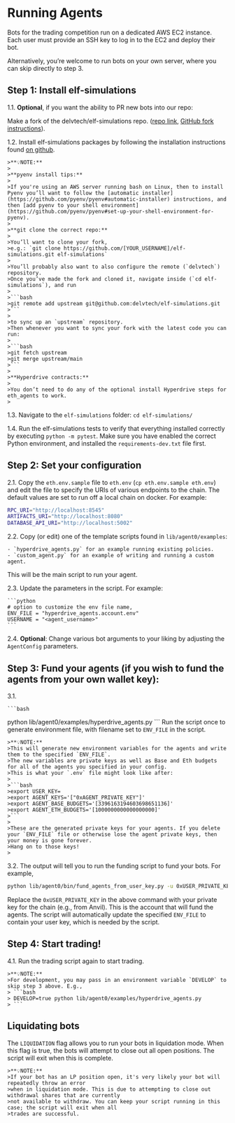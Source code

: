 # Running Agents

Bots for the trading competition run on a dedicated AWS EC2 instance.
Each user must provide an SSH key to log in to the EC2 and deploy their bot.

Alternatively, you’re welcome to run bots on your own server, where you can skip directly to step 3.

## Step 1: Install elf-simulations

1.1.
**Optional**, if you want the ability to PR new bots into our repo:

Make a fork of the delvtech/elf-simulations repo. ([repo link](https://github.com/delvtech/elf-simulations), [GitHub fork instructions](https://docs.github.com/en/get-started/quickstart/fork-a-repo?tool=webui&platform=mac)).

1.2.
Install elf-simulations packages by following the installation instructions found [on github](https://github.com/delvtech/elf-simulations/blob/main/INSTALL.md).

    >**💡NOTE:**
    >
    >**pyenv install tips:**
    >
    >If you're using an AWS server running bash on Linux, then to install Pyenv you’ll want to follow the [automatic installer](https://github.com/pyenv/pyenv#automatic-installer) instructions, and then [add pyenv to your shell environment](https://github.com/pyenv/pyenv#set-up-your-shell-environment-for-pyenv).
    >
    >**git clone the correct repo:**
    >
    >You’ll want to clone your fork,
    >e.g.: `git clone https://github.com/[YOUR_USERNAME]/elf-simulations.git elf-simulations`
    >
    >You’ll probably also want to also configure the remote (`delvtech`) repository.
    >Once you’ve made the fork and cloned it, navigate inside (`cd elf-simulations`), and run
    >
    >```bash
    >git remote add upstream git@github.com:delvtech/elf-simulations.git
    >```
    >
    >to sync up an `upstream` repository.
    >Then whenever you want to sync your fork with the latest code you can run:
    >
    >```bash
    >git fetch upstream
    >git merge upstream/main
    >```
    >
    >**Hyperdrive contracts:**
    >
    >You don’t need to do any of the optional install Hyperdrive steps for eth_agents to work.
    >

1.3.
Navigate to the `elf-simulations` folder: `cd elf-simulations/`

1.4.
Run the elf-simulations tests to verify that everything installed correctly by executing `python -m pytest`. Make sure you have enabled the correct Python environment, and installed the `requirements-dev.txt` file first.

## Step 2: Set your configuration

2.1.
Copy the `eth.env.sample` file to `eth.env` (`cp eth.env.sample eth.env`) and edit the file to specify the URIs of various endpoints to the chain.
The default values are set to run off a local chain on docker. For example:

```bash
RPC_URI="http://localhost:8545"
ARTIFACTS_URI="http://localhost:8080"
DATABASE_API_URI="http://localhost:5002"
```

2.2.
Copy (or edit) one of the template scripts found in `lib/agent0/examples`:

    - `hyperdrive_agents.py` for an example running existing policies.
    - `custom_agent.py` for an example of writing and running a custom agent.

   This will be the main script to run your agent.

2.3.
Update the parameters in the script. For example:

    ```python
    # option to customize the env file name,
    ENV_FILE = "hyperdrive_agents.account.env"
    USERNAME = "<agent_username>"
    ```

2.4.
**Optional**: Change various bot arguments to your liking by adjusting the `AgentConfig` parameters.

## Step 3: Fund your agents (if you wish to fund the agents from your own wallet key):

3.1.

    ```bash
   python lib/agent0/examples/hyperdrive_agents.py
    ```
Run the script once to generate environment file, with filename set to `ENV_FILE` in the script.


    >**💡NOTE:**
    >This will generate new environment variables for the agents and write them to the specified `ENV_FILE`.
    >The new variables are private keys as well as Base and Eth budgets for all of the agents you specified in your config.
    >This is what your `.env` file might look like after:
    >
    >```bash
    >export USER_KEY=
    >export AGENT_KEYS='["0xAGENT_PRIVATE_KEY"]'
    >export AGENT_BASE_BUDGETS='[3396163194603698651136]'
    >export AGENT_ETH_BUDGETS='[1000000000000000000]'
    >```
    >
    >These are the generated private keys for your agents. If you delete your `ENV_FILE` file or otherwise lose the agent private keys, then your money is gone forever.
    >Hang on to those keys!
    >

3.2. The output will tell you to run the funding script to fund your bots. For example,

   ```bash
   python lib/agent0/bin/fund_agents_from_user_key.py -u 0xUSER_PRIVATE_KEY -f example_agents.accounts.env
   ```

   Replace the `0xUSER_PRIVATE_KEY` in the above command with your private key for the chain (e.g., from Anvil).
   This is the account that will fund the agents.
   The script will automatically update the specified `ENV_FILE` to contain your user key, which is needed by the script.


## Step 4: Start trading!

4.1. Run the trading script again to start trading.

    >**💡NOTE:**
    >For development, you may pass in an environment variable `DEVELOP` to skip step 3 above. E.g.,
    > ```bash
    > DEVELOP=true python lib/agent0/examples/hyperdrive_agents.py
    > ```

## Liquidating bots

The `LIQUIDATION` flag allows you to run your bots in liquidation mode. When this flag is true,
the bots will attempt to close out all open positions. The script will exit when this is complete.

    >**💡NOTE:**
    >If your bot has an LP position open, it's very likely your bot will repeatedly throw an error
    >when in liquidation mode. This is due to attempting to close out withdrawal shares that are currently
    >not available to withdraw. You can keep your script running in this case; the script will exit when all
    >trades are successful.
